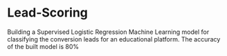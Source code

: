 # Lead-Scoring
Building a Supervised Logistic Regression Machine Learning model for classifying the conversion leads for an educational platform. The accuracy of the built model is 80% 
